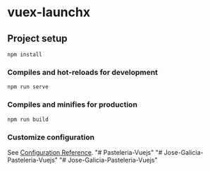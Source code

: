 # vuex-launchx

## Project setup
```
npm install
```

### Compiles and hot-reloads for development
```
npm run serve
```

### Compiles and minifies for production
```
npm run build
```

### Customize configuration
See [Configuration Reference](https://cli.vuejs.org/config/).
"# Pasteleria-Vuejs" 
"# Jose-Galicia-Pasteleria-Vuejs" 
"# Jose-Galicia-Pasteleria-Vuejs" 
